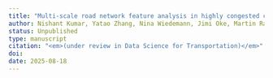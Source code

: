 ```yaml
---
title: "Multi‑scale road network feature analysis in highly congested cities: Implications for sustainable cities"
author: Nishant Kumar, Yatao Zhang, Nina Wiedemann, Jimi Oke, Martin Raubal
status: Unpublished
type: manuscript
citation: "<em>(under review in Data Science for Transportation)</em>"
doi: 
date: 2025-08-18
---
```




